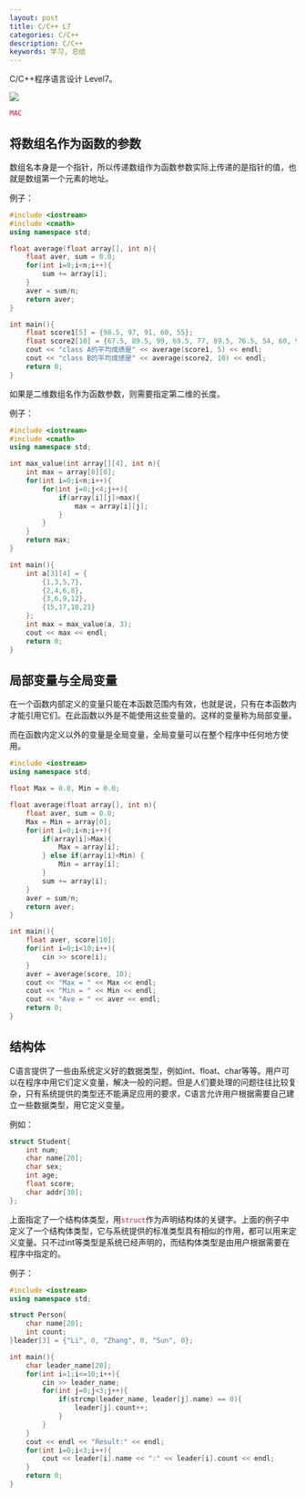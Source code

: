 ```yaml
---
layout: post
title: C/C++ L7
categories: C/C++
description: C/C++
keywords: 学习, 总结
---
```


C/C++程序语言设计 Level7。

![](https://alienx.oss-cn-shenzhen.aliyuncs.com/images/discovery/3.jpeg)

<code style="color:#c7254e;background-color:#f9f2f4;">MAC</code>


## 将数组名作为函数的参数
数组名本身是一个指针，所以传递数组作为函数参数实际上传递的是指针的值，也就是数组第一个元素的地址。

例子：
```c++
#include <iostream>
#include <cmath>
using namespace std;

float average(float array[], int n){
    float aver, sum = 0.0;
    for(int i=0;i<n;i++){
        sum += array[i];
    }
    aver = sum/n;
    return aver;
}

int main(){
    float score1[5] = {98.5, 97, 91, 60, 55};
    float score2[10] = {67.5, 89.5, 99, 69.5, 77, 89.5, 76.5, 54, 60, 99.5};
    cout << "class A的平均成绩是" << average(score1, 5) << endl;
    cout << "class B的平均成绩是" << average(score2, 10) << endl;
    return 0;
}
```

如果是二维数组名作为函数参数，则需要指定第二维的长度。

例子：
```c++
#include <iostream>
#include <cmath>
using namespace std;

int max_value(int array[][4], int n){
    int max = array[0][0];
    for(int i=0;i<n;i++){
        for(int j=0;j<4;j++){
            if(array[i][j]>max){
                max = array[i][j];
            }
        }
    }
    return max;
}

int main(){
    int a[3][4] = {
        {1,3,5,7},
        {2,4,6,8},
        {3,6,9,12},
        {15,17,18,21}
    };
    int max = max_value(a, 3);
    cout << max << endl;
    return 0;
}
```

## 局部变量与全局变量
在一个函数内部定义的变量只能在本函数范围内有效，也就是说，只有在本函数内才能引用它们。在此函数以外是不能使用这些变量的。这样的变量称为局部变量。

而在函数内定义以外的变量是全局变量，全局变量可以在整个程序中任何地方使用。

```c++
#include <iostream>
using namespace std;

float Max = 0.0, Min = 0.0;

float average(float array[], int n){
    float aver, sum = 0.0;
    Max = Min = array[0];
    for(int i=0;i<n;i++){
        if(array[i]>Max){
            Max = array[i];
        } else if(array[i]<Min) {
            Min = array[i];
        }
        sum += array[i];
    }
    aver = sum/n;
    return aver;
}

int main(){
    float aver, score[10];
    for(int i=0;i<10;i++){
        cin >> score[i];
    }
    aver = average(score, 10);
    cout << "Max = " << Max << endl;
    cout << "Min = " << Min << endl;
    cout << "Ave = " << aver << endl;
    return 0;
}
```

## 结构体
C语言提供了一些由系统定义好的数据类型，例如int、float、char等等。用户可以在程序中用它们定义变量，解决一般的问题。但是人们要处理的问题往往比较复杂，只有系统提供的类型还不能满足应用的要求，C语言允许用户根据需要自己建立一些数据类型，用它定义变量。

例如：
```c++
struct Student{
    int num;
    char name[20];
    char sex;
    int age;
    float score;
    char addr[30];
};
```

上面指定了一个结构体类型，用<code style="color:#c7254e;background-color:#f9f2f4;">struct</code>作为声明结构体的关键字。上面的例子中定义了一个结构体类型，它与系统提供的标准类型具有相似的作用，都可以用来定义变量。只不过int等类型是系统已经声明的，而结构体类型是由用户根据需要在程序中指定的。

例子：
```c++
#include <iostream>
using namespace std;

struct Person{
    char name[20];
    int count;
}leader[3] = {"Li", 0, "Zhang", 0, "Sun", 0};

int main(){
    char leader_name[20];
    for(int i=1;i<=10;i++){
        cin >> leader_name;
        for(int j=0;j<3;j++){
            if(strcmp(leader_name, leader[j].name) == 0){
                leader[j].count++;
            }
        }
    }
    cout << endl << "Result:" << endl;
    for(int i=0;i<3;i++){
        cout << leader[i].name << ":" << leader[i].count << endl;
    }
    return 0;
}
```

